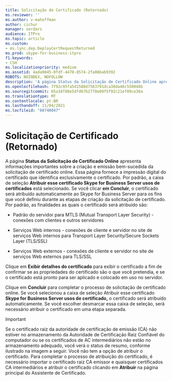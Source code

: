 ```yaml
---
title: Solicitação de Certificado (Retornado)
ms.reviewer: ''
ms.author: v-mahoffman
author: cichur
manager: serdars
audience: ITPro
ms.topic: article
ms.custom:
- ms.lync.dep.DeployCertRequestReturned
ms.prod: skype-for-business-itpro
f1.keywords:
- CSH
ms.localizationpriority: medium
ms.assetid: 4ada9045-0fdf-4470-8574-2fa08bab9392
ROBOTS: NOINDEX, NOFOLLOW
description: 'A página Status da Solicitação de Certificado Online apresenta informações importantes sobre a criação e emissão bem-sucedida da solicitação de certificado online. Essa página fornece a impressão digital do certificado que identifica exclusivamente o certificado. Por padrão, a caixa de seleção Atribuir esse certificado Skype for Business Server usos de certificados está selecionado. Se você clicar em Concluir, o certificado será atribuído automaticamente ao Skype for Business Server para os fins que você definiu durante as etapas de criação da solicitação de certificado. Por padrão, as finalidades as quais o certificado será atribuído são:'
ms.openlocfilehash: 7f92c95fa5d1588d7563791dca38da46c550048b
ms.sourcegitcommit: 65a10f80e5dfd67b2778e09f5f92c21ef09ce36a
ms.translationtype: MT
ms.contentlocale: pt-BR
ms.lasthandoff: 11/04/2021
ms.locfileid: "60740047"
---
```

# <a name="certificate-request-returned"></a>Solicitação de Certificado (Retornado)
 
A página **Status da Solicitação de Certificado Online** apresenta informações importantes sobre a criação e emissão bem-sucedida da solicitação de certificado online. Essa página fornece a impressão digital do certificado que identifica exclusivamente o certificado. Por padrão, a caixa de seleção **Atribuir esse certificado Skype for Business Server usos de certificados** está selecionado. Se você clicar **em Concluir**, o certificado será atribuído automaticamente ao Skype for Business Server para os fins que você definiu durante as etapas de criação da solicitação de certificado. Por padrão, as finalidades as quais o certificado será atribuído são:
  
- Padrão do servidor para MTLS (Mutual Transport Layer Security) - conexões com clientes e outros servidores
    
- Serviços Web internos - conexões de cliente e servidor no site de serviços Web internos para Transport Layer Security/Secure Sockets Layer (TLS/SSL)
    
- Serviços Web externos - conexões de cliente e servidor no site de serviços Web externos para TLS/SSL
    
Clique em **Exibir detalhes do certificado** para exibir o certificado a fim de confirmar se as propriedades do certificado são o que você pretendia, e se o certificado está pronto para ser aplicado e colocado em uso no servidor.
  
Clique em **Concluir** para completar o processo de solicitação de certificado online. Se você selecionou a caixa de seleção Atribuir esse certificado **Skype for Business Server usos de certificado,** o certificado será atribuído automaticamente. Se você escolher desmarcar essa caixa de seleção, será necessário atribuir o certificado em uma etapa separada. 
  
> [!IMPORTANT]
> Se o certificado raiz da autoridade de certificação de emissão (CA) não estiver no armazenamento da Autoridade de Certificação Raiz Confiável do computador ou se os certificados de AC intermediários não estão no armazenamento adequado, você verá o status de resumo, conforme ilustrado na imagem a seguir. Você não tem a opção de atribuir o certificado. Para completar o processo de atribuição do certificado, é necessário importar o certificado raiz CA emissor e quaisquer certificados CA intermediários e atribuir o certificado clicando em **Atribuir** na página principal do Assistente de Certificado.
  

